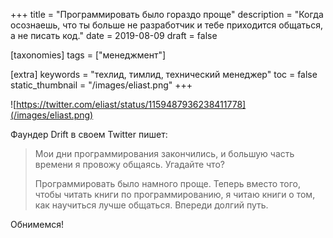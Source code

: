 +++
title = "Программировать было гораздо проще"
description = "Когда осознаешь, что ты больше не разработчик и тебе приходится общаться, а не писать код."
date = 2019-08-09
draft = false

[taxonomies]
tags = ["менеджмент"]

[extra]
keywords = "техлид, тимлид, технический менеджер"
toc = false
static_thumbnail = "/images/eliast.png"
+++

![https://twitter.com/eliast/status/1159487936238411778](/images/eliast.png)

Фаундер Drift в своем Twitter пишет:

> Мои дни программирования закончились, и большую часть времени я провожу общаясь. Угадайте что?
>
> Программировать было намного проще. Теперь вместо того, чтобы читать книги по программированию,
> я читаю книги о том, как научиться лучше общаться. Впереди долгий путь.

Обнимемся!
